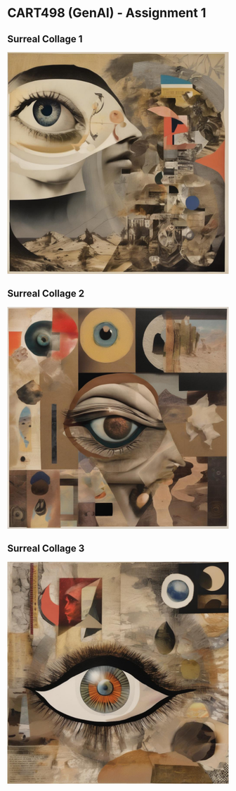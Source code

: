 # CART498 (GenAI) - Assignment 1

## Surreal Collage 1
![Surreal Collage 1](surreal_collage_1.jpg)

## Surreal Collage 2
![Surreal Collage 2](surreal_collage_2.jpg)

## Surreal Collage 3
![Surreal Collage 3](surreal_collage_3.jpg)